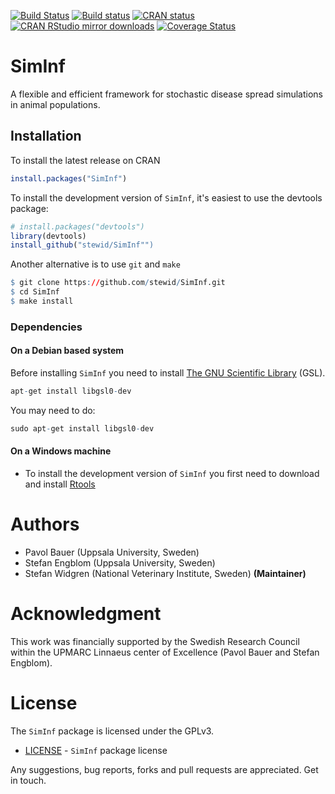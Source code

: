 

[![Build Status](https://travis-ci.org/stewid/SimInf.svg)](https://travis-ci.org/stewid/SimInf)
[![Build status](https://ci.appveyor.com/api/projects/status/pe68xiu1anxvet2n?svg=true)](https://ci.appveyor.com/project/stewid/SimInf)
[![CRAN status](http://www.r-pkg.org/badges/version/SimInf)](http://cran.r-project.org/web/packages/SimInf/index.html)
[![CRAN RStudio mirror downloads](http://cranlogs.r-pkg.org/badges/last-month/SimInf)](http://cran.r-project.org/web/packages/SimInf/index.html)
[![Coverage Status](https://coveralls.io/repos/stewid/SimInf/badge.svg?branch=master&service=github)](https://coveralls.io/github/stewid/SimInf?branch=master)

# SimInf

A flexible and efficient framework for stochastic disease spread
simulations in animal populations.

## Installation

To install the latest release on CRAN


```r
install.packages("SimInf")
```

To install the development version of `SimInf`, it's easiest to use
the devtools package:


```r
# install.packages("devtools")
library(devtools)
install_github("stewid/SimInf"")
```

Another alternative is to use `git` and `make`


```r
$ git clone https://github.com/stewid/SimInf.git
$ cd SimInf
$ make install
```

### Dependencies

#### On a Debian based system

Before installing `SimInf` you need to install
[The GNU Scientific Library](http://www.gnu.org/software/gsl/) (GSL).


```r
apt-get install libgsl0-dev
```

You may need to do:

```r
sudo apt-get install libgsl0-dev
```

#### On a Windows machine

* To install the development version of `SimInf` you first need to
  download and install
  [Rtools](http://cran.r-project.org/bin/windows/Rtools/)

# Authors

* Pavol Bauer (Uppsala University, Sweden)
* Stefan Engblom (Uppsala University, Sweden)
* Stefan Widgren (National Veterinary Institute, Sweden) **(Maintainer)**

# Acknowledgment

This work was financially supported by the Swedish Research Council
within the UPMARC Linnaeus center of Excellence (Pavol Bauer and
Stefan Engblom).

# License

The `SimInf` package is licensed under the GPLv3.

- [LICENSE](LICENSE) - `SimInf` package license

Any suggestions, bug reports, forks and pull requests are
appreciated. Get in touch.
